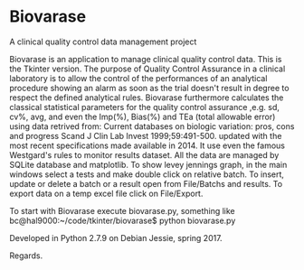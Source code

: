 # Biovarase
A clinical quality control data management project

Biovarase is an application to manage clinical quality control data. 
This is the Tkinter version.
The purpose of Quality Control Assurance in a clinical laboratory is to allow the control of the performances of an analytical procedure showing an alarm as soon as the trial doesn't result in degree to respect the defined analytical rules. 
Biovarase furthermore calculates the classical statistical parameters for the quality control assurance ,e.g. sd, cv%, avg, and even the Imp(%), Bias(%) and TEa (total allowable error) using data retrived from: Current databases on biologic variation: pros, cons and progress Scand J Clin Lab Invest 1999;59:491-500. updated with the most recent specifications made available in 2014. 
It use even the famous Westgard's rules to monitor results dataset. 
All the data are managed by SQLite database and matplotlib. 
To show levey jennings graph, in the main windows select a tests and make double click on relative batch.
To insert, update or delete a batch or a result open from File/Batchs and results.
To export data on a temp excel file click on File/Export.

To start with Biovarase execute biovarase.py, something like
bc@hal9000:~/code/tkinter/biovarase$ python biovarase.py

Developed in Python 2.7.9 on Debian Jessie, spring 2017.

Regards.

